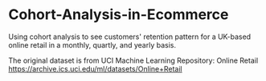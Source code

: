 # Cohort-Analysis-in-Ecommerce

Using cohort analysis to see customers' retention pattern for a UK-based online retail in a monthly, quartly, and yearly basis.

The original dataset is from UCI Machine Learning Repository: Online Retail https://archive.ics.uci.edu/ml/datasets/Online+Retail
